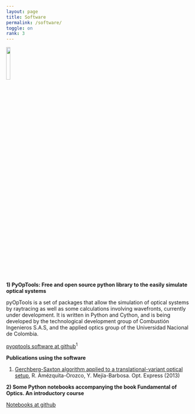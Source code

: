 ```yaml
---
layout: page
title: Software
permalink: /software/
toggle: on
rank: 3
---
```


<div style="margin-bottom: 50px;">
    <img class="float-left" width="15%" src="{{ 'projects/pyoptools.png' | prepend: site.images_dir | prepend: site.baseurl }}" />
</div>

**1) PyOpTools: Free and open source python library to the easily simulate optical systems**

pyOpTools is a set of packages that allow the simulation of optical systems by raytracing as well as some calculations involving wavefronts, currently under development. It is written in Python and Cython, and is being developed by the technological development group of Combustión Ingenieros S.A.S, and the applied optics group of the Universidad Nacional de Colombia.

[pyoptools software at github](https://github.com/cihologramas/pyoptools)<sup>1</sup>

**Publications using the software**

1. [Gerchberg-Saxton algorithm applied to a translational-variant optical setup](https://doi.org/10.1364/OE.21.019128), R. Amézquita-Orozco, Y. Mejía-Barbosa. Opt. Express (2013)

**2) Some Python notebooks accompanying the book Fundamental of Optics. An introductory course**

[Notebooks at github](https://github.com/oeolartep/FundamentosdeOptica)

